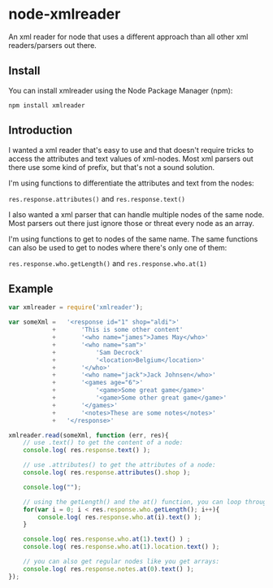 node-xmlreader
==============

An xml reader for node that uses a different approach than all other xml readers/parsers out there.

## Install

You can install xmlreader using the Node Package Manager (npm):

    npm install xmlreader

## Introduction ##

I wanted a xml reader that's easy to use and that doesn't require tricks to access the attributes and text values of xml-nodes. Most xml parsers out there use some kind of prefix, but that's not a sound solution.

I'm using functions to differentiate the attributes and text from the nodes:

``` res.response.attributes() ``` and ``` res.response.text() ```

I also wanted a xml parser that can handle multiple nodes of the same node. Most parsers out there just ignore those or threat every node as an array.

I'm using functions to get to nodes of the same name. The same functions can also be used to get to nodes where there's only one of them:

``` res.response.who.getLength() ``` and ``` res.response.who.at(1) ```


## Example ##

```js
var xmlreader = require('xmlreader');

var someXml = 	'<response id="1" shop="aldi">'
			+ 		'This is some other content'
			+		'<who name="james">James May</who>'
			+ 		'<who name="sam">'
			+			'Sam Decrock'
			+			'<location>Belgium</location>'
			+		'</who>'
			+ 		'<who name="jack">Jack Johnsen</who>'
			+		'<games age="6">'
			+			'<game>Some great game</game>'
			+			'<game>Some other great game</game>'
			+		'</games>'
			+		'<notes>These are some notes</notes>'
			+	'</response>'

xmlreader.read(someXml, function (err, res){
	// use .text() to get the content of a node:
	console.log( res.response.text() );

	// use .attributes() to get the attributes of a node:
	console.log( res.response.attributes().shop );

	console.log("");

	// using the getLength() and the at() function, you can loop through nodes with the same name:
	for(var i = 0; i < res.response.who.getLength(); i++){
		console.log( res.response.who.at(i).text() );
	}

	console.log( res.response.who.at(1).text() ) ;
	console.log( res.response.who.at(1).location.text() );

	// you can also get regular nodes like you get arrays:
	console.log( res.response.notes.at(0).text() );
});
```